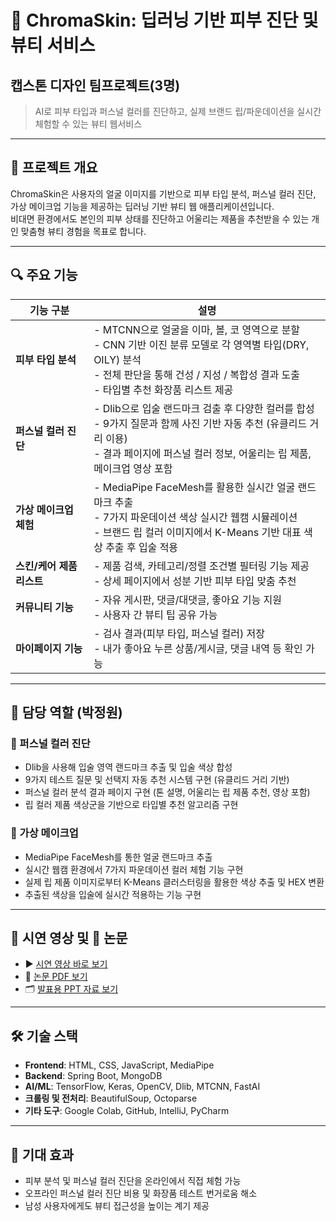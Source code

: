 # 🎨 ChromaSkin: 딥러닝 기반 피부 진단 및 뷰티 서비스
## 캡스톤 디자인 팀프로젝트(3명)

> AI로 피부 타입과 퍼스널 컬러를 진단하고, 실제 브랜드 립/파운데이션을 실시간 체험할 수 있는 뷰티 웹서비스


---

## 🧩 프로젝트 개요

ChromaSkin은 사용자의 얼굴 이미지를 기반으로 피부 타입 분석, 퍼스널 컬러 진단, 가상 메이크업 기능을 제공하는 딥러닝 기반 뷰티 웹 애플리케이션입니다.  
비대면 환경에서도 본인의 피부 상태를 진단하고 어울리는 제품을 추천받을 수 있는 개인 맞춤형 뷰티 경험을 목표로 합니다.

---

## 🔍 주요 기능

| 기능 구분 | 설명 |
|-----------|------|
| **피부 타입 분석** | - MTCNN으로 얼굴을 이마, 볼, 코 영역으로 분할<br>- CNN 기반 이진 분류 모델로 각 영역별 타입(DRY, OILY) 분석<br>- 전체 판단을 통해 건성 / 지성 / 복합성 결과 도출<br>- 타입별 추천 화장품 리스트 제공 |
| **퍼스널 컬러 진단** | - Dlib으로 입술 랜드마크 검출 후 다양한 컬러를 합성<br>- 9가지 질문과 함께 사진 기반 자동 추천 (유클리드 거리 이용)<br>- 결과 페이지에 퍼스널 컬러 정보, 어울리는 립 제품, 메이크업 영상 포함 |
| **가상 메이크업 체험** | - MediaPipe FaceMesh를 활용한 실시간 얼굴 랜드마크 추출<br>- 7가지 파운데이션 색상 실시간 웹캠 시뮬레이션<br>- 브랜드 립 컬러 이미지에서 K-Means 기반 대표 색상 추출 후 입술 적용 |
| **스킨/케어 제품 리스트** | - 제품 검색, 카테고리/정렬 조건별 필터링 기능 제공<br>- 상세 페이지에서 성분 기반 피부 타입 맞춤 추천 |
| **커뮤니티 기능** | - 자유 게시판, 댓글/대댓글, 좋아요 기능 지원<br>- 사용자 간 뷰티 팁 공유 가능 |
| **마이페이지 기능** | - 검사 결과(피부 타입, 퍼스널 컬러) 저장<br>- 내가 좋아요 누른 상품/게시글, 댓글 내역 등 확인 가능 |

---

## 👤 담당 역할 (박정원)

### 🔹 퍼스널 컬러 진단
- Dlib을 사용해 입술 영역 랜드마크 추출 및 입술 색상 합성
- 9가지 테스트 질문 및 선택지 자동 추천 시스템 구현 (유클리드 거리 기반)
- 퍼스널 컬러 분석 결과 페이지 구현 (톤 설명, 어울리는 립 제품 추천, 영상 포함)
- 립 컬러 제품 색상군을 기반으로 타입별 추천 알고리즘 구현

### 🔹 가상 메이크업
- MediaPipe FaceMesh를 통한 얼굴 랜드마크 추출
- 실시간 웹캠 환경에서 7가지 파운데이션 컬러 체험 기능 구현
- 실제 립 제품 이미지로부터 K-Means 클러스터링을 활용한 색상 추출 및 HEX 변환
- 추출된 색상을 입술에 실시간 적용하는 기능 구현

---

## 🎥 시연 영상 및 📄 논문

- ▶️ [시연 영상 바로 보기](./aea536e6-9faa-4e82-987b-066e1e5e73bf.mp4)
- 📑 [논문 PDF 보기](./592359ba-610a-43bb-994a-5d21636e37e3.pdf)
- 🗂️ [발표용 PPT 자료 보기](./7525bd75-9183-4d2e-b6ad-4b467b9cb167.pdf)

---

## 🛠 기술 스택

- **Frontend**: HTML, CSS, JavaScript, MediaPipe
- **Backend**: Spring Boot, MongoDB
- **AI/ML**: TensorFlow, Keras, OpenCV, Dlib, MTCNN, FastAI
- **크롤링 및 전처리**: BeautifulSoup, Octoparse
- **기타 도구**: Google Colab, GitHub, IntelliJ, PyCharm

---

## 📌 기대 효과

- 피부 분석 및 퍼스널 컬러 진단을 온라인에서 직접 체험 가능
- 오프라인 퍼스널 컬러 진단 비용 및 화장품 테스트 번거로움 해소
- 남성 사용자에게도 뷰티 접근성을 높이는 계기 제공
